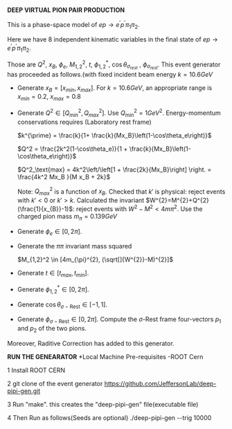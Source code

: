 **DEEP VIRTUAL PION PAIR PRODUCTION**

 This is a phase-space model of $ep \rightarrow e^{\prime} p^{\prime} \pi_{1} \pi_{2}$.
 
 Here we have 8 independent kinematic variables in the final state of  $ep \rightarrow e^{\prime} p^{\prime} \pi_{1} \pi_{2}$. 
 
 Those are $Q^{2}$, $x_{B}$, $\phi_{e}$, $M_{1,2}^{2}$, $t$, $\phi_{1,2}^{*}$, $\cos\theta_{\sigma_{rest}}$ , $\phi_{\sigma_{rest}}$.
 This event generator has proceeded as follows.(with fixed incident beam energy $k=10.6 GeV$
 

   
   - Generate $x_{B}=[x_{min},x_{max}]$. For $k=10.6 GeV$, an appropriate range is
    $x_{min}=0.2$,  $x_{max}=0.8$
    
   - Generate $Q^2 \in [Q^2_{min},Q^2_{max}]$. Use $Q_{min}^{2}=1GeV^2$. Energy-momentum conservations requires (Laboratory rest frame)
   
     $k^{\prime} = \frac{k}{1+ \frac{k}{Mx_B}\left(1-\cos\theta_e\right)}$
    
     $Q^2 = \frac{2k^2(1-\cos\theta_e)}{1 + \frac{k}{Mx_B}\left(1-\cos\theta_e\right)}$
   
     $Q^2_\text{max} = 4k^2\left/\left[1 + \frac{2k}{Mx_B}\right] \right.  = \frac{4k^2 Mx_B }{M x_B + 2k}$
    
     Note: $Q^2_{max}$ is a function of $x_{B}$. Checked that $k'$ is physical: reject events with $k'<0$ or $k'>k$.           Calculated the invariant $W^{2}=M^{2}+Q^{2}(\frac{1}{x_{B}}-1)$: reject events with $W^{2}-M^{2}< 4m\pi^{2}$. Use the   charged pion mass $m_{\pi}=0.139 GeV$
 
   - Generate $\phi_{e} \in [0,2\pi]$. 
     
   - Generate the $\pi\pi$ invariant mass squared
    
      $M_{1,2}^2 \in [4m_{\pi}^{2}, (\sqrt[]{W^{2}}-M)^{2}]$
    
   - Generate  $t \in [t_{max},t_{min}]$.
 
   - Generate $\phi_{1,2}^\ast \in[0,2\pi]$.

   - Generate $\cos\theta_{\sigma-\text{Rest}} \in [-1,1]$.

   - Generate $\phi_{\sigma-\text{Rest}} \in [0,2\pi]$.
Compute the $\sigma\text{-Rest}$ frame four-vectors $p_1$ and $p_2$ of the two pions.

    
Moreover, Raditive Correction has added to this generator.

**RUN THE GENEARATOR**
   *Local Machine
 Pre-requisites -ROOT Cern
 
 1 Install ROOT CERN
 
 2 git clone of the event generator
  https://github.com/JeffersonLab/deep-pipi-gen.git
 
 3 Run "make". 
   this creates the "deep-pipi-gen" file(executable file)
 
 4 Then Run as follows(Seeds are optional)
    ./deep-pipi-gen --trig 10000 
    
     
 
 
 

